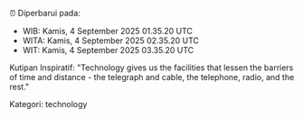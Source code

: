 ⏰ Diperbarui pada:
- WIB: Kamis, 4 September 2025 01.35.20 UTC
- WITA: Kamis, 4 September 2025 02.35.20 UTC
- WIT: Kamis, 4 September 2025 03.35.20 UTC

Kutipan Inspiratif:
"Technology gives us the facilities that lessen the barriers of time and distance - the telegraph and cable, the telephone, radio, and the rest."


Kategori: technology

